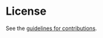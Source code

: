 # License

See the
[guidelines for contributions](https://github.com/astone282/draft-stone-pce-update-open/blob/main/CONTRIBUTING.md).
